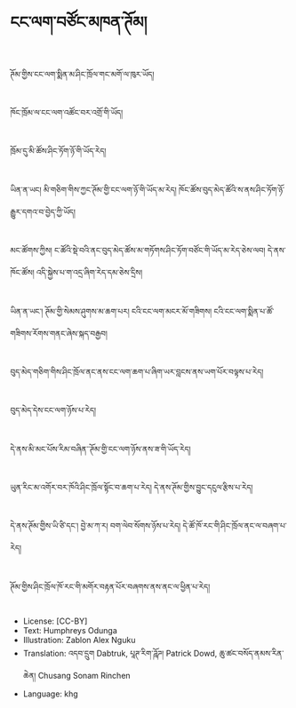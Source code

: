 # ངང་ལག་བཙོང་མཁན་ཊོམ།

##
ཊོམ་གྱིས་ངང་ལག་སྨིན་མ་ཤིང་ཁྲོལ་གང་མགོ་ལ་ཁུར་ཡོད།

##
ཁོང་ཁྲོམ་ལ་ངང་ལག་འཚོང་བར་འགྲོ་གི་ཡོད།

##
ཁྲོམ་དུ་མི་ཚོས་ཤིང་ཏོག་ཉོ་གི་ཡོད་རེད།

##
ཡིན་ན་ཡང། མི་གཅིག་གིས་ཀྱང་ཊོམ་གྱི་ངང་ལག་ཉོ་གི་ཡོད་མ་རེད། ཁོང་ཚོས་བུད་མེད་ཚོའི་ས་ནས་ཤིང་ཏོག་ཉོ་རྒྱུར་དགའ་བ་བྱེད་ཀྱི་ཡོད།

##
མང་ཚོགས་ཀྱིས། ང་ཚོའི་སྡེ་བའི་ནང་བུད་མེད་ཚོས་མ་གཏོགས་ཤིང་ཏོག་བཙོང་གི་ཡོད་མ་རེད་ཅེས་ལབ། དེ་ནས་ཁོང་ཚོས། འདི་སྐྱེས་པ་ག་འདྲ་ཞིག་རེད་དམ་ཅེས་དྲིས།

##
ཡིན་ན་ཡང་། ཊོམ་གྱི་སེམས་ཤུགས་མ་ཆག་པར། ངའི་ངང་ལག་མངར་མོ་གཟིགས། ངའི་ངང་ལག་སྨིན་པ་ཚོ་གཟིགས་རོགས་གནང་ཞེས་སྐད་བརྒྱབ།

##
བུད་མེད་གཅིག་གིས་ཤིང་ཁྲོལ་ནང་ནས་ངང་ལག་ཆག་པ་ཞིག་ཡར་བླངས་ནས་ཡག་པོར་བལྟས་པ་རེད།

##
བུད་མེད་དེས་ངང་ལག་ཉོས་པ་རེད།

##
དེ་ནས་མི་མང་པོས་རིམ་བཞིན་་ཊོམ་གྱི་ངང་ལག་ཉོས་ནས་ཟ་གི་ཡོད་རེད།

##
ཡུན་རིང་མ་འགོར་བར་ཁོའི་ཤིང་ཁྲོལ་སྟོང་བ་ཆག་པ་རེད། དེ་ནས་ཊོམ་གྱིས་བྱུང་དངུལ་རྩིས་པ་རེད།

##
དེ་ནས་ཊོམ་གྱིས་ཡི་ཙི་དང་། བྱེ་མ་ཀ་ར། བག་ལེབ་སོགས་ཉོས་པ་རེད། དེ་ཚོ་ཁོ་རང་གི་ཤིང་ཁྲོལ་ནང་ལ་བཞག་པ་རེད།

##
ཊོམ་གྱིས་ཤིང་ཁྲོལ་ཁོ་རང་གི་མགོར་བརྟན་པོར་བཞགས་ནས་ནང་ལ་ཕྱིན་པ་རེད།

##
* License: [CC-BY]
* Text: Humphreys Odunga
* Illustration: Zablon Alex Nguku
* Translation: འདབ་དྲུག Dabtruk, པཱཊ་རིག་ཌཱོཌ། Patrick Dowd, ཆུ་ཚང་བསོད་ནམས་རིན་ཆེན། Chusang Sonam Rinchen
* Language: khg
